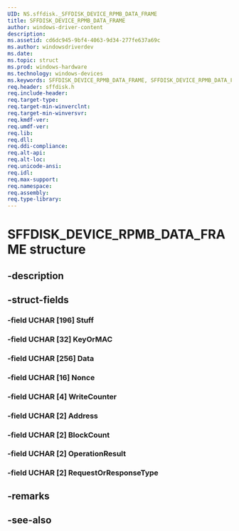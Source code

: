 ```yaml
---
UID: NS.sffdisk._SFFDISK_DEVICE_RPMB_DATA_FRAME
title: SFFDISK_DEVICE_RPMB_DATA_FRAME
author: windows-driver-content
description: 
ms.assetid: cd6dc945-9bf4-4063-9d34-277fe637a69c
ms.author: windowsdriverdev
ms.date: 
ms.topic: struct
ms.prod: windows-hardware
ms.technology: windows-devices
ms.keywords: SFFDISK_DEVICE_RPMB_DATA_FRAME, SFFDISK_DEVICE_RPMB_DATA_FRAME, *PSFFDISK_DEVICE_RPMB_DATA_FRAME
req.header: sffdisk.h
req.include-header:
req.target-type:
req.target-min-winverclnt:
req.target-min-winversvr:
req.kmdf-ver:
req.umdf-ver:
req.lib:
req.dll:
req.ddi-compliance:
req.alt-api:
req.alt-loc:
req.unicode-ansi:
req.idl:
req.max-support:
req.namespace:
req.assembly:
req.type-library:
---
```


# SFFDISK_DEVICE_RPMB_DATA_FRAME structure

## -description



## -struct-fields

### -field UCHAR [196] Stuff			
 	
### -field UCHAR [32] KeyOrMAC			
 	
### -field UCHAR [256] Data			
 	
### -field UCHAR [16] Nonce			
 	
### -field UCHAR [4] WriteCounter			
 	
### -field UCHAR [2] Address			
 	
### -field UCHAR [2] BlockCount			
 	
### -field UCHAR [2] OperationResult			
 	
### -field UCHAR [2] RequestOrResponseType			
 	
## -remarks

## -see-also